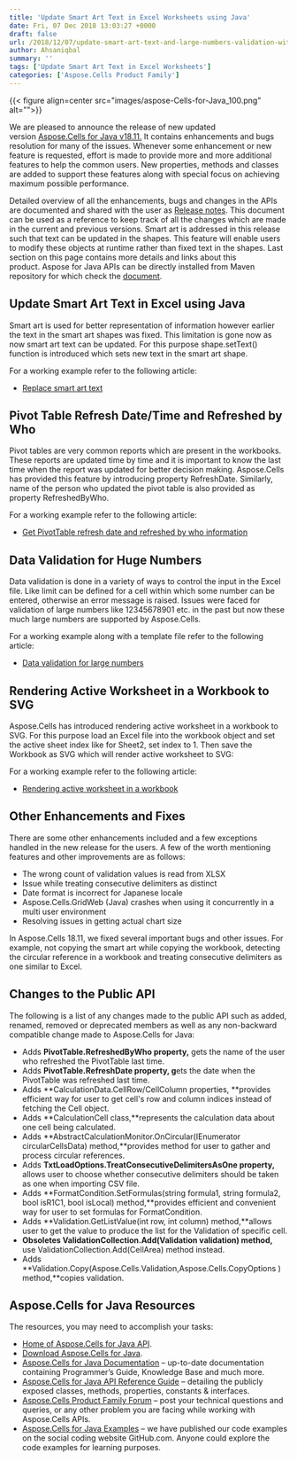 ```yaml
---
title: 'Update Smart Art Text in Excel Worksheets using Java'
date: Fri, 07 Dec 2018 13:03:27 +0000
draft: false
url: /2018/12/07/update-smart-art-text-and-large-numbers-validation-with-aspose.cells-18.11/
author: Ahsaniqbal
summary: ''
tags: ['Update Smart Art Text in Excel Worksheets']
categories: ['Aspose.Cells Product Family']
---
```




{{< figure align=center src="images/aspose-Cells-for-Java_100.png" alt="">}}


We are pleased to announce the release of new updated version [Aspose.Cells for Java v18.11.][1] It contains enhancements and bugs resolution for many of the issues. Whenever some enhancement or new feature is requested, effort is made to provide more and more additional features to help the common users. New properties, methods and classes are added to support these features along with special focus on achieving maximum possible performance.

Detailed overview of all the enhancements, bugs and changes in the APIs are documented and shared with the user as [Release notes][2]. This document can be used as a reference to keep track of all the changes which are made in the current and previous versions. Smart art is addressed in this release such that text can be updated in the shapes. This feature will enable users to modify these objects at runtime rather than fixed text in the shapes. Last section on this page contains more details and links about this product. Aspose for Java APIs can be directly installed from Maven repository for which check the [document][3].

## Update Smart Art Text in Excel using Java

Smart art is used for better representation of information however earlier the text in the smart art shapes was fixed. This limitation is gone now as now smart art text can be updated. For this purpose shape.setText() function is introduced which sets new text in the smart art shape.  

For a working example refer to the following article:

*   [Replace smart art text][4]

## Pivot Table Refresh Date/Time and Refreshed by Who

Pivot tables are very common reports which are present in the workbooks. These reports are updated time by time and it is important to know the last time when the report was updated for better decision making. Aspose.Cells has provided this feature by introducing property RefreshDate. Similarly, name of the person who updated the pivot table is also provided as property RefreshedByWho. 

For a working example refer to the following article:

*   [Get PivotTable refresh date and refreshed by who information][5]

## Data Validation for Huge Numbers

Data validation is done in a variety of ways to control the input in the Excel file. Like limit can be defined for a cell within which some number can be entered, otherwise an error message is raised. Issues were faced for validation of large numbers like 12345678901 etc. in the past but now these much large numbers are supported by Aspose.Cells.

For a working example along with a template file refer to the following article:

*   [Data validation for large numbers][6]

## Rendering Active Worksheet in a Workbook to SVG

Aspose.Cells has introduced rendering active worksheet in a workbook to SVG. For this purpose load an Excel file into the workbook object and set the active sheet index like for Sheet2, set index to 1. Then save the Workbook as SVG which will render active worksheet to SVG:

For a working example refer to the following article:

*   [Rendering active worksheet in a workbook][7]

## Other Enhancements and Fixes

There are some other enhancements included and a few exceptions handled in the new release for the users. A few of the worth mentioning features and other improvements are as follows:

*   The wrong count of validation values is read from XLSX
*   Issue while treating consecutive delimiters as distinct
*   Date format is incorrect for Japanese locale
*   Aspose.Cells.GridWeb (Java) crashes when using it concurrently in a multi user environment
*   Resolving issues in getting actual chart size

In Aspose.Cells 18.11, we fixed several important bugs and other issues. For example, not copying the smart art while copying the workbook, detecting the circular reference in a workbook and treating consecutive delimiters as one similar to Excel.

## Changes to the Public API

The following is a list of any changes made to the public API such as added, renamed, removed or deprecated members as well as any non-backward compatible change made to Aspose.Cells for Java:

*   Adds **PivotTable.RefreshedByWho property,** gets the name of the user who refreshed the PivotTable last time.
*   Adds **PivotTable.RefreshDate property, g**ets the date when the PivotTable was refreshed last time.
*   Adds **CalculationData.CellRow/CellColumn properties, **provides efficient way for user to get cell's row and column indices instead of fetching the Cell object.
*   Adds **CalculationCell class,**represents the calculation data about one cell being calculated.
*   Adds **AbstractCalculationMonitor.OnCircular(IEnumerator circularCellsData) method,**provides method for user to gather and process circular references.
*   Adds **TxtLoadOptions.TreatConsecutiveDelimitersAsOne property,** allows user to choose whether consecutive delimiters should be taken as one when importing CSV file.
*   Adds **FormatCondition.SetFormulas(string formula1, string formula2, bool isR1C1, bool isLocal) method,**provides efficient and convenient way for user to set formulas for FormatCondition.
*   Adds **Validation.GetListValue(int row, int column) method,**allows user to get the value to produce the list for the Validation of specific cell.
*   **Obsoletes ValidationCollection.Add(Validation validation) method,** use ValidationCollection.Add(CellArea) method instead.
*   Adds **Validation.Copy(Aspose.Cells.Validation,Aspose.Cells.CopyOptions ) method,**copies validation.

## Aspose.Cells for Java Resources

The resources, you may need to accomplish your tasks:

*   [Home of Aspose.Cells for Java API][8].
*   [Download Aspose.Cells for Java][9].
*   [Aspose.Cells for Java Documentation][10] – up-to-date documentation containing Programmer’s Guide, Knowledge Base and much more.
*   [Aspose.Cells for Java API Reference Guide][11] – detailing the publicly exposed classes, methods, properties, constants & interfaces.
*   [Aspose.Cells Product Family Forum][12] – post your technical questions and queries, or any other problem you are facing while working with Aspose.Cells APIs.
*   [Aspose.Cells for Java Examples][13] – we have published our code examples on the social coding website GitHub.com. Anyone could explore the code examples for learning purposes.




[1]: https://artifact.aspose.com/repo/com/aspose/aspose-cells/18.11/
[2]: https://docs.aspose.com/display/cellsjava/Aspose.Cells+for+Java+18.11+Release+Notes
[3]: https://docs.aspose.com/display/cellsjava/Installation#Installation-InstallingAspose.CellsforJavafromMavenRepository
[4]: https://docs.aspose.com/display/cellsjava/Replace+text+in+smart+art
[5]: https://docs.aspose.com/display/cellsjava/Get+Pivot+Table+refresh+date+and+refresh+by+who+information
[6]: https://docs.aspose.com/display/cellsjava/Data+Validation#DataValidation-DataValidationRules
[7]: https://docs.aspose.com/display/cellsjava/Converting+Worksheet+to+Different+Image+Formats#ConvertingWorksheettoDifferentImageFormats-Renderactiveworksheetinaworkbook
[8]: https://products.aspose.com/cells/java
[9]: https://artifact.aspose.com/repo/com/aspose/aspose-cells/
[10]: https://docs.aspose.com/display/cellsjava/home
[11]: https://apireference.aspose.com/java/cells
[12]: https://forum.aspose.com/c/cells
[13]: https://github.com/aspose-cells/Aspose.Cells-for-Java




